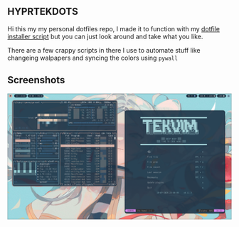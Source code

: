 ## HYPRTEKDOTS ##

Hi this my my personal dotfiles repo, I made it to function with my [dotfile installer script](https://github.com/tekluna/tekkibles) but you can just look around and take what you like.

There are a few crappy scripts in there I use to automate stuff like changeing walpapers and syncing the colors using `pywall`

## Screenshots ##
![screenshot](screenshots/desktop_blue.png)
